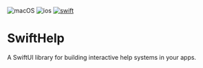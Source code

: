 ![macOS](https://img.shields.io/badge/macOS-EE751F)
![ios](https://img.shields.io/badge/iOS-0C62C7)
[![swift](https://img.shields.io/endpoint?url=https%3A%2F%2Fswiftpackageindex.com%2Fapi%2Fpackages%2Fshaps80%2FSwiftHelp%2Fbadge%3Ftype%3Dswift-versions)](https://swiftpackageindex.com/shaps80/SwiftHelp)

# SwiftHelp

A SwiftUI library for building interactive help systems in your apps.
